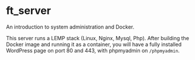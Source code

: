 # ft_server
An introduction to system administration and Docker.

This server runs a LEMP stack (Linux, Nginx, Mysql, Php).
After building the Docker image and running it as a container, you will have a fully installed WordPress page on port 80 and 443, with phpmyadmin on `/phpmyadmin`.
